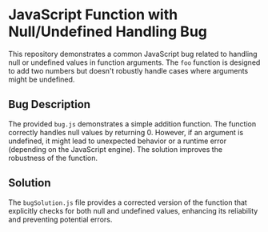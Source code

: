 # JavaScript Function with Null/Undefined Handling Bug

This repository demonstrates a common JavaScript bug related to handling null or undefined values in function arguments.  The `foo` function is designed to add two numbers but doesn't robustly handle cases where arguments might be undefined.

## Bug Description

The provided `bug.js` demonstrates a simple addition function. The function correctly handles null values by returning 0. However, if an argument is undefined, it might lead to unexpected behavior or a runtime error (depending on the JavaScript engine).  The solution improves the robustness of the function.

## Solution

The `bugSolution.js` file provides a corrected version of the function that explicitly checks for both null and undefined values, enhancing its reliability and preventing potential errors.